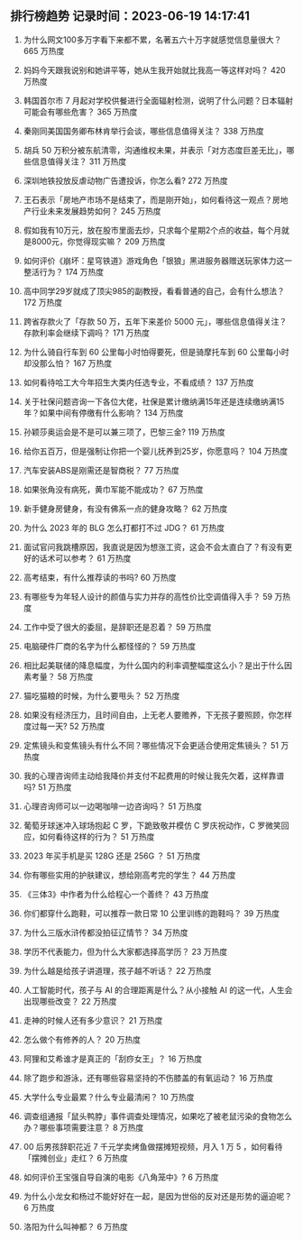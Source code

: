 
## 排行榜趋势 记录时间：2023-06-19 14:17:41
  
  1. 为什么网文100多万字看下来都不累，名著五六十万字就感觉信息量很大？ 665 万热度
    
  2. 妈妈今天跟我说别和她讲平等，她从生我开始就比我高一等这样对吗？ 420 万热度
    
  3. 韩国首尔市 7 月起对学校供餐进行全面辐射检测，说明了什么问题？日本辐射可能会有哪些危害？ 365 万热度
    
  4. 秦刚同美国国务卿布林肯举行会谈，哪些信息值得关注？ 338 万热度
    
  5. 胡兵 50 万积分被东航清零，沟通维权未果，并表示「对方态度巨差无比」，哪些信息值得关注？ 311 万热度
    
  6. 深圳地铁投放反虐动物广告遭投诉，你怎么看? 272 万热度
    
  7. 王石表示「房地产市场不是结束了，而是刚开始」，如何看待这一观点？房地产行业未来发展趋势如何？ 245 万热度
    
  8. 假如我有10万元，放在股市里面去炒，只求每个星期2个点的收益，每个月就是8000元，你觉得现实嘛？ 209 万热度
    
  9. 如何评价《崩坏：星穹铁道》游戏角色「银狼」黑进服务器赠送玩家体力这一整活行为？ 174 万热度
    
  10. 高中同学29岁就成了顶尖985的副教授，看看普通的自己，会有什么想法？ 172 万热度
    
  11. 跨省存款火了「存款 50 万，五年下来差价 5000 元」，哪些信息值得关注？存款利率会继续下调吗？ 171 万热度
    
  12. 为什么骑自行车到 60 公里每小时怕得要死，但是骑摩托车到 60 公里每小时却没那么怕？ 167 万热度
    
  13. 如何看待哈工大今年招生大类内任选专业，不看成绩？ 137 万热度
    
  14. 关于社保问题咨询一下各位大佬，社保是累计缴纳满15年还是连续缴纳满15年？如果中间有停缴有什么影响？ 134 万热度
    
  15. 孙颖莎奥运会是不是可以兼三项了，巴黎三金? 119 万热度
    
  16. 给你五百万，但是强制让你把一个婴儿抚养到25岁，你愿意吗？ 104 万热度
    
  17. 汽车安装ABS是刚需还是智商税？ 77 万热度
    
  18. 如果张角没有病死，黄巾军能不能成功？ 67 万热度
    
  19. 新手健身房健身，有没有佛系一点的健身攻略？ 62 万热度
    
  20. 为什么 2023 年的 BLG 怎么打都打不过 JDG？ 61 万热度
    
  21. 面试官问我跳槽原因，我直说是因为想涨工资，这会不会太直白了？有没有更好的话术可以参考？ 61 万热度
    
  22. 高考结束，有什么推荐读的书吗? 60 万热度
    
  23. 有哪些专为年轻人设计的颜值与实力并存的高性价比空调值得入手？ 59 万热度
    
  24. 工作中受了很大的委屈，是辞职还是忍着？ 59 万热度
    
  25. 电脑硬件厂商的名字为什么都怪怪的？ 59 万热度
    
  26. 相比起美联储的降息幅度，为什么国内的利率调整幅度这么小？是出于什么因素考量？ 58 万热度
    
  27. 猫吃猫粮的时候，为什么要甩头？ 52 万热度
    
  28. 如果没有经济压力，且时间自由，上无老人要赡养，下无孩子要照顾，你怎样度过每一天? 52 万热度
    
  29. 定焦镜头和变焦镜头有什么不同？哪些情况下会更适合使用定焦镜头？ 51 万热度
    
  30. 我的心理咨询师主动给我降价并支付不起费用的时候让我先欠着，这样靠谱吗? 51 万热度
    
  31. 心理咨询师可以一边喝咖啡一边咨询吗？ 51 万热度
    
  32. 葡萄牙球迷冲入球场抱起 C 罗，下跪致敬并模仿 C 罗庆祝动作，C 罗微笑回应，如何看待这样的行为？ 51 万热度
    
  33. 2023 年买手机是买 128G 还是 256G ？ 51 万热度
    
  34. 你有哪些实用的护肤建议，想给刚高考完的学生？ 44 万热度
    
  35. 《三体3》中作者为什么给程心一个善终？ 43 万热度
    
  36. 你们都穿什么跑鞋，可以推荐一款日常 10 公里训练的跑鞋吗？ 39 万热度
    
  37. 为什么三版水浒传都没拍征辽情节？ 34 万热度
    
  38. 学历不代表能力，但为什么大家都选择高学历？ 23 万热度
    
  39. 为什么越是给孩子讲道理，孩子越不听话？ 22 万热度
    
  40. 人工智能时代，孩子与 AI 的合理距离是什么？从小接触 AI 的这一代，人生会出现哪些改变？ 22 万热度
    
  41. 走神的时候人还有多少意识？ 21 万热度
    
  42. 怎么做个有修养的人？ 20 万热度
    
  43. 阿狸和艾希谁才是真正的「刮痧女王」？ 16 万热度
    
  44. 除了跑步和游泳，还有哪些容易坚持的不伤膝盖的有氧运动？ 16 万热度
    
  45. 大学什么专业最累？什么专业最清闲？ 10 万热度
    
  46. 调查组通报「鼠头鸭脖」事件调查处理情况，如果吃了被老鼠污染的食物怎么办？哪些事项需要注意？ 8 万热度
    
  47. 00 后男孩辞职花近 7 千元学卖烤鱼做摆摊短视频，月入 1 万 5 ，如何看待「摆摊创业」走红？ 6 万热度
    
  48. 如何评价王宝强自导自演的电影《八角笼中》? 6 万热度
    
  49. 为什么小龙女和杨过不能好好在一起，是因为世俗的反对还是形势的逼迫呢？ 6 万热度
    
  50. 洛阳为什么叫神都？ 6 万热度
    